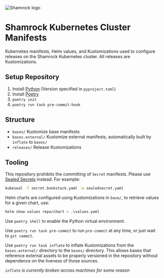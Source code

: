 <picture>
  <source media="(prefers-color-scheme: dark)" srcset="https://s3.shamrock.systems/shamrock-static-assets/logos/shamrock-wide-1500-dark.png">
  <source media="(prefers-color-scheme: light)" srcset="https://s3.shamrock.systems/shamrock-static-assets/logos/shamrock-wide-1500-light.png">
  <img alt="Shamrock logo" src="https://s3.shamrock.systems/shamrock-static-assets/logos/shamrock-wide-1500-flat-gray.png">
</picture>

# Shamrock Kubernetes Cluster Manifests

Kubernetes manifests, Helm values, and Kustomizations used to configure releases on the Shamrock Kubernetes cluster. All
releases are Kustomizations.

## Setup Repository

1. Install [Python](https://www.python.org/) (Version specified in `pyproject.toml`)
2. Install [Poetry](https://python-poetry.org/)
3. `poetry init`
4. `poetry run task pre-commit-hook`

## Structure

- `bases/` Kustomize base manifests
- `bases.external/` Kustomize external manifests, automatically built by `inflate` to `bases/`
- `releases/` Release Kustomizations

## Tooling

This repository prohibits the committing of `Secret` manifests. Please use [Sealed Secrets](https://github.com/bitnami-labs/sealed-secrets) instead. For example:

```sh
kubeseal -f secret.bookstack.yaml -w sealedsecret.yaml
```

Helm charts are configured using Kustomizations in `base/`, to retrieve values for a given chart, use:

```sh
helm show values repo/chart > .\values.yaml
```

Use `poetry shell` to enable the Python virtual environment.

Use `poetry run task pre-commit` to run `pre-commit` at any time, or just wait to `git commit`.

Use `poetry run task inflate` to inflate Kustomizations from the `bases.external/` directory to the `bases/` directory.
This allows bases that reference external assets to be properly versioned in the repository without dependence on the
liveness of those sources.

*`inflate` is currently broken across machines for some reason*
